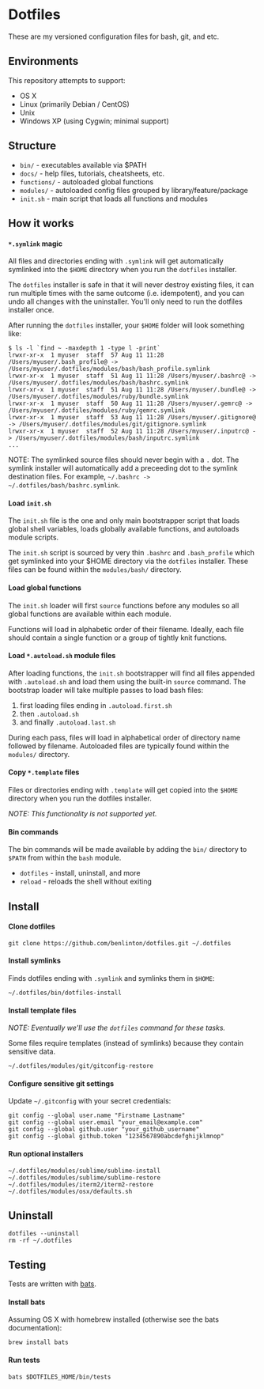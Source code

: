 # Dotfiles

These are my versioned configuration files for bash, git, and etc.


## Environments

This repository attempts to support:

* OS X
* Linux (primarily Debian / CentOS)
* Unix
* Windows XP (using Cygwin; minimal support)


## Structure

* `bin/` - executables available via $PATH
* `docs/` - help files, tutorials, cheatsheets, etc.
* `functions/` - autoloaded global functions
* `modules/` - autoloaded config files grouped by library/feature/package
* `init.sh` - main script that loads all functions and modules


## How it works

#### `*.symlink` magic

All files and directories ending with `.symlink` will get automatically
symlinked into the `$HOME` directory when you run the `dotfiles` installer.

The `dotfiles` installer is safe in that it will never destroy existing files,
it can run multiple times with the same outcome (i.e. idempotent), and you can
undo all changes with the uninstaller. You'll only need to run the dotfiles
installer once.

After running the `dotfiles` installer, your `$HOME` folder will look something
like:

    $ ls -l `find ~ -maxdepth 1 -type l -print`
    lrwxr-xr-x  1 myuser  staff  57 Aug 11 11:28 /Users/myuser/.bash_profile@ -> /Users/myuser/.dotfiles/modules/bash/bash_profile.symlink
    lrwxr-xr-x  1 myuser  staff  51 Aug 11 11:28 /Users/myuser/.bashrc@ -> /Users/myuser/.dotfiles/modules/bash/bashrc.symlink
    lrwxr-xr-x  1 myuser  staff  51 Aug 11 11:28 /Users/myuser/.bundle@ -> /Users/myuser/.dotfiles/modules/ruby/bundle.symlink
    lrwxr-xr-x  1 myuser  staff  50 Aug 11 11:28 /Users/myuser/.gemrc@ -> /Users/myuser/.dotfiles/modules/ruby/gemrc.symlink
    lrwxr-xr-x  1 myuser  staff  53 Aug 11 11:28 /Users/myuser/.gitignore@ -> /Users/myuser/.dotfiles/modules/git/gitignore.symlink
    lrwxr-xr-x  1 myuser  staff  52 Aug 11 11:28 /Users/myuser/.inputrc@ -> /Users/myuser/.dotfiles/modules/bash/inputrc.symlink
    ...

NOTE: The symlinked source files should never begin with a `.` dot. The symlink
installer will automatically add a preceeding dot to the symlink destination files.
For example, `~/.bashrc -> ~/.dotfiles/bash/bashrc.symlink`.

#### Load `init.sh`

The `init.sh` file is the one and only main bootstrapper script that loads
global shell variables, loads globally available functions, and autoloads
module scripts.

The `init.sh` script is sourced by very thin `.bashrc` and `.bash_profile` which
get symlinked into your $HOME directory via the `dotfiles` installer.  These
files can be found within the `modules/bash/` directory.

#### Load global functions

The `init.sh` loader will first `source` functions before any modules so all
global functions are available within each module.

Functions will load in alphabetic order of their filename. Ideally, each file
should contain a single function or a group of tightly knit functions.

#### Load `*.autoload.sh` module files

After loading functions, the `init.sh` bootstrapper will find all files appended
with `.autoload.sh` and load them using the built-in `source` command. The
bootstrap loader will take multiple passes to load bash files:

1. first loading files ending in `.autoload.first.sh`
2. then `.autoload.sh`
3. and finally `.autoload.last.sh`

During each pass, files will load in alphabetical order of directory name
followed by filename. Autoloaded files are typically found within the `modules/`
directory.

#### Copy `*.template` files

Files or directories ending with `.template` will get copied into the `$HOME`
directory when you run the dotfiles installer.

_NOTE: This functionality is not supported yet._

#### Bin commands

The bin commands will be made available by adding the `bin/` directory to
`$PATH` from within the `bash` module.

* `dotfiles` - install, uninstall, and more
* `reload` - reloads the shell without exiting



## Install

#### Clone dotfiles

    git clone https://github.com/benlinton/dotfiles.git ~/.dotfiles

#### Install symlinks

Finds dotfiles ending with `.symlink` and symlinks them in `$HOME`:

    ~/.dotfiles/bin/dotfiles-install

#### Install template files

_NOTE: Eventually we'll use the `dotfiles` command for these tasks._

Some files require templates (instead of symlinks) because they contain
sensitive data.

    ~/.dotfiles/modules/git/gitconfig-restore

#### Configure sensitive git settings

Update `~/.gitconfig` with your secret credentials:

    git config --global user.name "Firstname Lastname"
    git config --global user.email "your_email@example.com"
    git config --global github.user "your_github_username"
    git config --global github.token "1234567890abcdefghijklmnop"

#### Run optional installers

    ~/.dotfiles/modules/sublime/sublime-install
    ~/.dotfiles/modules/sublime/sublime-restore
    ~/.dotfiles/modules/iterm2/iterm2-restore
    ~/.dotfiles/modules/osx/defaults.sh


## Uninstall

    dotfiles --uninstall
    rm -rf ~/.dotfiles


## Testing

Tests are written with [bats](https://github.com/sstephenson/bats).

#### Install bats

Assuming OS X with homebrew installed (otherwise see the bats documentation):

    brew install bats

#### Run tests

    bats $DOTFILES_HOME/bin/tests
